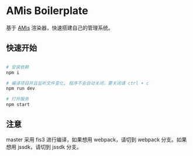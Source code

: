 AMis Boilerplate
==========================

基于 [AMis](https://github.com/baidu/amis) 渲染器，快速搭建自己的管理系统。

## 快速开始

```bash

# 安装依赖
npm i

# 编译项目并且监听文件变化, 程序不会自动关闭，要关闭请 ctrl + c
npm run dev

# 打开服务
npm start
```


## 注意

master 采用 fis3 进行编译，如果想用 webpack，请切到 webpack 分支。如果想用 jssdk，请切到 jssdk 分支。
